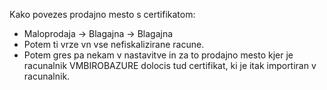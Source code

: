 Kako povezes prodajno mesto s certifikatom:

- Maloprodaja -> Blagajna -> Blagajna
- Potem ti vrze vn vse nefiskalizirane racune.
- Potem gres pa nekam v nastavitve in za to prodajno mesto kjer je racunalnik VMBIROBAZURE dolocis tud certifikat, ki je itak importiran v racunalnik.